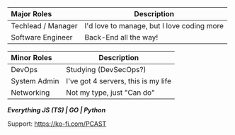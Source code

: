 <!-- [![P-CAST GitHub stats](https://github-readme-stats.vercel.app/api?username=P-CAST&hide=stars&count_private=true&show_icons=true&icon_color=DD6387&theme=dracula)](https://github.com/P-CAST) -->

| Major Roles | Description |
| :-- | --- |
| Techlead / Manager | I'd love to manage, but I love coding more |
| Software Engineer | Back-End all the way! |

| Minor Roles | Description |
| :-- | --- |
| DevOps | Studying (DevSecOps?) |
| System Admin | I've got 4 servers, this is my life |
| Networking | Not my type, just "Can do" |



***Everything JS (TS) | GO | Python***


Support: https://ko-fi.com/PCAST
